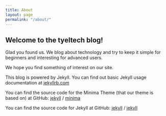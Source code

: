 ```yaml
---
title: About
layout: page
permalink: "/about/"
---
```


## Welcome to the tyeltech blog!

Glad you found us. We blog about technology and try to keep it simple for beginners and interesting for advanced users.

We hope you find something of interest on our site.

This blog is powered by Jekyll. You can find out basic Jekyll usage documentation at [jekyllrb.com](https://jekyllrb.com/)

You can find the source code for the Minima Theme (that our theme is based on) at GitHub:
[jekyll][jekyll-organization] /
[minima](https://github.com/jekyll/minima)

You can find the source code for Jekyll at GitHub:
[jekyll][jekyll-organization] /
[jekyll](https://github.com/jekyll/jekyll)


[jekyll-organization]: https://github.com/jekyll